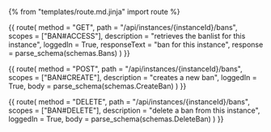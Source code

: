 {% from "templates/route.md.jinja" import route %}

{{ route(
  method = "GET",
  path = "/api/instances/{instanceId}/bans",
  scopes = ["BAN#ACCESS"],
  description = "retrieves the banlist for this instance",
  loggedIn = True,
  responseText = "ban for this instance",
  response = parse_schema(schemas.Bans)
) }}

{{ route(
  method = "POST",
  path = "/api/instances/{instanceId}/bans",
  scopes = ["BAN#CREATE"],
  description = "creates a new ban",
  loggedIn = True,
  body = parse_schema(schemas.CreateBan)
) }}

{{ route(
  method = "DELETE",
  path = "/api/instances/{instanceId}/bans",
  scopes = ["BAN#DELETE"],
  description = "delete a ban from this instance",
  loggedIn = True,
  body = parse_schema(schemas.DeleteBan)
) }}